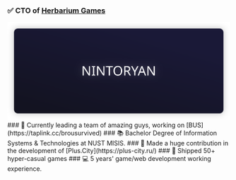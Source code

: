 ### ✅   CTO of [Herbarium Games](https://herbariumgames.com/)
<img src="/fancytitle.svg" alt="NINTORYAN" />
### 🚌   Currently leading a team of amazing guys, working on [BUS](https://taplink.cc/brousurvived)
### 📚   Bachelor Degree of Information Systems & Technologies at NUST MISIS.
### 💪   Made a huge contribution in the development of [Plus.City](https://plus-city.ru/) 
### 🚀   Shipped 50+ hyper-casual games
### 💻   5 years' game/web development working experience.

